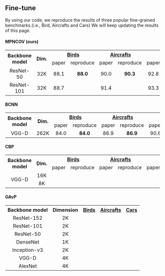 ## Fine-tune

By using our code, we reproduce the results of three popular fine-grained benchmarks.(i.e., Bird, Aircrafts and Cars) We will keep updating the results of this page.
#### MPNCOV (ours)
<table>
     <tr>
         <th rowspan="2" style="text-align:center;">Backbone model</th>
         <th rowspan="2" style="text-align:center;">Dim.</th>
         <th colspan="2" style="text-align:center;"><a href="http://www.vision.caltech.edu/visipedia/CUB-200-2011.html">Birds</a></th>
         <th colspan="2" style="text-align:center;"><a href="http://ai.stanford.edu/~jkrause/cars/car_dataset.html">Aircrafts</a></th>
         <th colspan="2" style="text-align:center;"><a href="http://www.robots.ox.ac.uk/~vgg/data/oid/">Cars</a></th>
     </tr>
     <tr>
         <td> paper </td>
         <td> reproduce</td>
         <td> paper </td>
         <td> reproduce</td>
         <td> paper </td>
         <td> reproduce</td>
     </tr>
     <tr>
         <td style="text-align:center;">ResNet-50</td>
         <td style="text-align:center;">32K</td>
         <td style="text-align:center;">88.1</td>
         <td style="text-align:center;"><b>88.0</b></td>
         <td style="text-align:center;">90.0</td>
         <td style="text-align:center;"><b>90.3</b></td>
         <td style="text-align:center;">92.8</td>
         <td style="text-align:center;"><b>92.3</b></td>
     </tr>
     <tr>
         <td style="text-align:center;">ResNet-101</td>
         <td style="text-align:center;">32K</td>
         <td style="text-align:center;">88.7</td>
         <td style="text-align:center;"></td>
         <td style="text-align:center;">91.4</td>
         <td style="text-align:center;"></td>
         <td style="text-align:center;">93.3</td>
         <td style="text-align:center;"></td>
     </tr>
</table>

#### BCNN
<table>
      <tr>
          <th rowspan="2" style="text-align:center;">Backbone model</th>
          <th rowspan="2" style="text-align:center;">Dim.</th>
          <th colspan="2" style="text-align:center;"><a href="http://www.vision.caltech.edu/visipedia/CUB-200-2011.html">Birds</a></th>
          <th colspan="2" style="text-align:center;"><a href="http://ai.stanford.edu/~jkrause/cars/car_dataset.html">Aircrafts</a></th>
          <th colspan="2" style="text-align:center;"><a href="http://www.robots.ox.ac.uk/~vgg/data/oid/">Cars</a></th>
      </tr>
      <tr>
          <td> paper </td>
          <td> reproduce</td>
          <td> paper </td>
          <td> reproduce</td>
          <td> paper </td>
          <td> reproduce</td>
      </tr>
     <tr>
         <td rowspan="2" style="text-align:center;">VGG-D</td>
         <td style="text-align:center;">262K</td>
         <td style="text-align:center;">84.0</td>
         <td style="text-align:center;"><b>84.0</b></td>
         <td style="text-align:center;">86.9</td>
         <td style="text-align:center;"><b>86.9</b></td>
         <td style="text-align:center;">90.6</td>
         <td style="text-align:center;"><b>90.5</b></td>
     </tr>
     </tr>
</table>

#### CBP
<table>
      <tr>
          <th rowspan="2" style="text-align:center;">Backbone model</th>
          <th rowspan="2" style="text-align:center;">Dim.</th>
          <th colspan="2" style="text-align:center;"><a href="http://www.vision.caltech.edu/visipedia/CUB-200-2011.html">Birds</a></th>
          <th colspan="2" style="text-align:center;"><a href="http://ai.stanford.edu/~jkrause/cars/car_dataset.html">Aircrafts</a></th>
          <th colspan="2" style="text-align:center;"><a href="http://www.robots.ox.ac.uk/~vgg/data/oid/">Cars</a></th>
      </tr>
      <tr>
          <td> paper </td>
          <td> reproduce</td>
          <td> paper </td>
          <td> reproduce</td>
          <td> paper </td>
          <td> reproduce</td>
      </tr>
     <tr>
         <td rowspan="2" style="text-align:center;">VGG-D</td>
         <td style="text-align:center;">16K</td>
         <td style="text-align:center;"><b> </b></td>
         <td style="text-align:center;"><b> </b></td>
         <td style="text-align:center;"><b> </b></td>
         <td style="text-align:center;"><b> </b></td>
         <td style="text-align:center;"><b> </b></td>
         <td style="text-align:center;"><b> </b></td>
     </tr>
     <tr>
         <td style="text-align:center;">8K</td>
         <td style="text-align:center;"> </td>
         <td style="text-align:center;"> </td>
         <td style="text-align:center;"> </td>
         <td style="text-align:center;"> </td>
         <td style="text-align:center;"> </td>
         <td style="text-align:center;"> </td>
     </tr>
     </tr>
</table>

#### GAvP
<table>
     <tr>
         <th style="text-align:center;">Backbone model</th>
         <th style="text-align:center;">Dimension</th>
         <th style="text-align:center;"><a href="http://www.vision.caltech.edu/visipedia/CUB-200-2011.html">Birds</a></th>
         <th style="text-align:center;"><a href="http://ai.stanford.edu/~jkrause/cars/car_dataset.html">Aircrafts</a></th>
         <th style="text-align:center;"><a href="http://www.robots.ox.ac.uk/~vgg/data/oid/">Cars</a></th>
     </tr>
     <tr>
         <td style="text-align:center;">ResNet-152</td>
         <td style="text-align:center;">2K</td>
         <td style="text-align:center;"><b> </b></td>
         <td style="text-align:center;"><b> </b></td>
         <td style="text-align:center;"><b> </b></td>
     </tr>
     <tr>
         <td style="text-align:center;">ResNet-101</td>
         <td style="text-align:center;">2K</td>
         <td style="text-align:center;"> </td>
         <td style="text-align:center;"> </td>
         <td style="text-align:center;"> </td>
     </tr>
     <tr>
         <td style="text-align:center;">ResNet-50</td>
         <td style="text-align:center;">2K</td>
         <td style="text-align:center;"> </td>
         <td style="text-align:center;"> </td>
         <td style="text-align:center;"> </td>
     </tr>
     <tr>
         <td style="text-align:center;">DenseNet</td>
         <td style="text-align:center;">1K</td>
         <td style="text-align:center;"> </td>
         <td style="text-align:center;"> </td>
         <td style="text-align:center;"> </td>
     </tr>
     <tr>
         <td style="text-align:center;">Inception-v3</td>
         <td style="text-align:center;">2K</td>
         <td style="text-align:center;"> </td>
         <td style="text-align:center;"> </td>
         <td style="text-align:center;"> </td>
     </tr>
     <tr>
         <td style="text-align:center;">VGG-D</td>
         <td style="text-align:center;">4K</td>
         <td style="text-align:center;"> </td>
         <td style="text-align:center;"> </td>
         <td style="text-align:center;"> </td>
     </tr>
     <tr>
         <td style="text-align:center;">AlexNet</td>
         <td style="text-align:center;">4K</td>
         <td style="text-align:center;"> </td>
         <td style="text-align:center;"> </td>
         <td style="text-align:center;"> </td>
     </tr>
</table>
